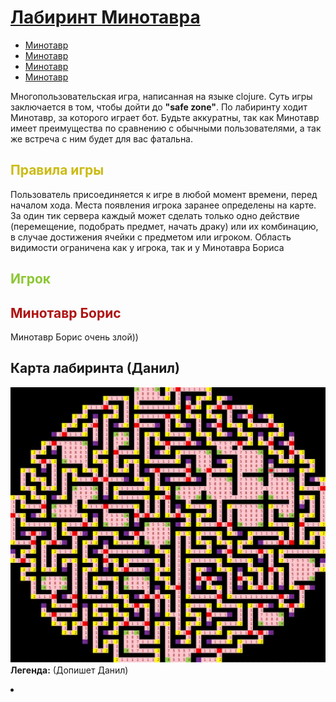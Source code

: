 <h1 style="text-decoration: underline"> Лабиринт Минотавра</h1>
<ul>
    <li><a href="#minotaur">Минотавр</a></li>
    <li><a href="#game_rules">Минотавр</a></li>
    <li><a href="#minotaur">Минотавр</a></li>
    <li><a href="#minotaur">Минотавр</a></li>
</ul>

Многопользовательская игра, написанная на языке clojure. Суть игры заключается в том, чтобы дойти до **"safe zone"**. По
лабиринту ходит Минотавр, за которого играет бот. Будьте аккуратны, так как Минотавр имеет преимущества по сравнению с
обычными пользователями, а так же встреча с ним будет для вас фатальна.

<h2 style="color:#ccbb14" id="game_rules"> Правила игры </h2>

Пользователь присоединяется к игре в любой момент времени, перед началом хода. Места появления игрока заранее определены
на карте. За один тик сервера каждый может сделать только одно действие (перемещение, подобрать предмет, начать драку)
или их комбинацию, в случае достижения ячейки с предметом или игроком. Область видимости ограничена как у игрока, так и
у Минотавра Бориса

<h2 style="color:#8cc733"> Игрок </h2>

<h2 style="color:#af1212" id="minotaur"> Минотавр Борис </h2>

Минотавр Борис очень злой))

## Карта лабиринта (Данил)

![](photo_2021-10-24_22-06-14.jpg)
**Легенда:** (Допишет Данил)
<li>
</li>
